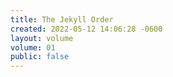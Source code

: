 ```yaml
---
title: The Jekyll Order
created: 2022-05-12 14:06:28 -0600
layout: volume
volume: 01
public: false
---
```






